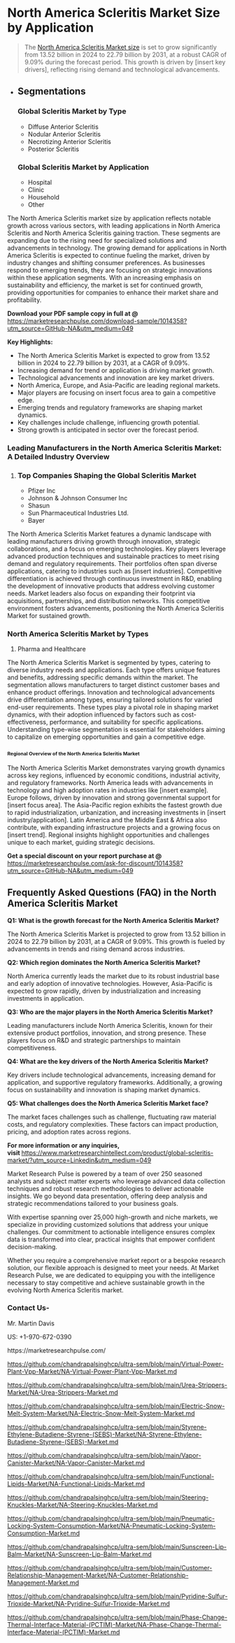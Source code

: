 


<h1>North America Scleritis Market&nbsp;Size by Application</h1><blockquote><p>The <a href="https://marketresearchpulse.com/download-sample/1014358?utm_source=GitHub-NA&amp;utm_medium=049">North America Scleritis Market size</a> is set to grow significantly from 13.52 billion in 2024 to 22.79 billion by 2031, at a robust CAGR of 9.09% during the forecast period. This growth is driven by [insert key drivers], reflecting rising demand and technological advancements.</p></blockquote><ul><li><h2>Segmentations</h2><h3>Global Scleritis Market by Type</h3><ul><li>Diffuse Anterior Scleritis</li><li>Nodular Anterior Scleritis</li><li>Necrotizing Anterior Scleritis</li><li>Posterior Scleritis</li></ul><h3>Global Scleritis Market by Application</h3><ul><li>Hospital</li><li>Clinic</li><li>Household</li><li>Other</li></ul></li></ul><p>The North America Scleritis market size by application reflects notable growth across various sectors, with leading applications in North America Scleritis and North America Scleritis gaining traction. These segments are expanding due to the rising need for specialized solutions and advancements in technology. The growing demand for applications in North America Scleritis is expected to continue fueling the market, driven by industry changes and shifting consumer preferences. As businesses respond to emerging trends, they are focusing on strategic innovations within these application segments. With an increasing emphasis on sustainability and efficiency, the market is set for continued growth, providing opportunities for companies to enhance their market share and profitability.</p><p><strong>Download your PDF sample copy in full at @ </strong><a href="https://marketresearchpulse.com/download-sample/1014358?utm_source=GitHub-NA&amp;utm_medium=049">https://marketresearchpulse.com/download-sample/1014358?utm_source=GitHub-NA&amp;utm_medium=049</a></p><p><strong>Key Highlights: </strong></p><ul><li>The North America Scleritis Market is expected to grow from 13.52 billion in 2024 to 22.79 billion by 2031, at a CAGR of 9.09%.</li><li>Increasing demand for trend or application is driving market growth.</li><li>Technological advancements and innovation are key market drivers.</li><li>North America, Europe, and Asia-Pacific are leading regional markets.</li><li>Major players are focusing on insert focus area to gain a competitive edge.</li><li>Emerging trends and regulatory frameworks are shaping market dynamics.</li><li>Key challenges include challenge, influencing growth potential.</li><li>Strong growth is anticipated in sector over the forecast period.</li></ul><h3>Leading Manufacturers in the North America Scleritis Market: A Detailed Industry Overview</h3><ol><li><h3>Top Companies Shaping the Global Scleritis Market </h3><ul><li>Pfizer Inc</li><li>Johnson & Johnson Consumer Inc</li><li>Shasun</li><li>Sun Pharmaceutical Industries Ltd.</li><li>Bayer</li></ul></li></ol><div class="flex max-w-full flex-col flex-grow"><div class="min-h-8 text-message flex w-full flex-col items-end gap-2 whitespace-normal break-words [.text-message+&amp;]:mt-5" dir="auto" data-message-author-role="assistant" data-message-id="fd8432e4-4910-450d-b182-61b7bfb0a01f" data-message-model-slug="gpt-4o"><div class="flex w-full flex-col gap-1 empty:hidden first:pt-[3px]"><div class="markdown prose w-full break-words dark:prose-invert light"><p>The North America Scleritis Market features a dynamic landscape with leading manufacturers driving growth through innovation, strategic collaborations, and a focus on emerging technologies. Key players leverage advanced production techniques and sustainable practices to meet rising demand and regulatory requirements. Their portfolios often span diverse applications, catering to industries such as [insert industries]. Competitive differentiation is achieved through continuous investment in R&amp;D, enabling the development of innovative products that address evolving customer needs. Market leaders also focus on expanding their footprint via acquisitions, partnerships, and distribution networks. This competitive environment fosters advancements, positioning the North America Scleritis Market for sustained growth.</p></div></div></div></div><h3>North America Scleritis Market by Types</h3><ol><li>Pharma and Healthcare</li></ol><div class="flex max-w-full flex-col flex-grow"><div class="min-h-8 text-message flex w-full flex-col items-end gap-2 whitespace-normal break-words [.text-message+&amp;]:mt-5" dir="auto" data-message-author-role="assistant" data-message-id="084470be-0bb7-4664-bddf-5156b4f41249" data-message-model-slug="gpt-4o-mini"><div class="flex w-full flex-col gap-1 empty:hidden first:pt-[3px]"><div class="markdown prose w-full break-words dark:prose-invert light"><p>The North America Scleritis Market is segmented by types, catering to diverse industry needs and applications. Each type offers unique features and benefits, addressing specific demands within the market. The segmentation allows manufacturers to target distinct customer bases and enhance product offerings. Innovation and technological advancements drive differentiation among types, ensuring tailored solutions for varied end-user requirements. These types play a pivotal role in shaping market dynamics, with their adoption influenced by factors such as cost-effectiveness, performance, and suitability for specific applications. Understanding type-wise segmentation is essential for stakeholders aiming to capitalize on emerging opportunities and gain a competitive edge.</p></div></div></div></div><h3><span style="font-size: 11px;">Regional Overview of the North America Scleritis Market</span></h3><div class="flex max-w-full flex-col flex-grow"><div class="min-h-8 text-message flex w-full flex-col items-end gap-2 whitespace-normal break-words [.text-message+&amp;]:mt-5" dir="auto" data-message-author-role="assistant" data-message-id="e9038762-ce64-4e30-91c9-9bd413514231" data-message-model-slug="gpt-4o-mini"><div class="flex w-full flex-col gap-1 empty:hidden first:pt-[3px]"><div class="markdown prose w-full break-words dark:prose-invert light"><p>The North America Scleritis Market demonstrates varying growth dynamics across key regions, influenced by economic conditions, industrial activity, and regulatory frameworks. North America leads with advancements in technology and high adoption rates in industries like [insert example]. Europe follows, driven by innovation and strong governmental support for [insert focus area]. The Asia-Pacific region exhibits the fastest growth due to rapid industrialization, urbanization, and increasing investments in [insert industry/application]. Latin America and the Middle East &amp; Africa also contribute, with expanding infrastructure projects and a growing focus on [insert trend]. Regional insights highlight opportunities and challenges unique to each market, guiding strategic decisions.</p></div></div></div></div><p><strong>Get a special discount on your report purchase at @ </strong><a href="https://marketresearchpulse.com/ask-for-discount/1014358?utm_source=GitHub-NA&amp;utm_medium=049">https://marketresearchpulse.com/ask-for-discount/1014358?utm_source=GitHub-NA&amp;utm_medium=049</a></p><h2>Frequently Asked Questions (FAQ) in the North America Scleritis Market</h2><p><strong>Q1: What is the growth forecast for the North America Scleritis Market?</strong></p><p>The North America Scleritis Market is projected to grow from 13.52 billion in 2024 to 22.79 billion by 2031, at a CAGR of 9.09%. This growth is fueled by advancements in trends and rising demand across industries.</p><p><strong>Q2: Which region dominates the North America Scleritis Market?</strong></p><p>North America currently leads the market due to its robust industrial base and early adoption of innovative technologies. However, Asia-Pacific is expected to grow rapidly, driven by industrialization and increasing investments in application.</p><p><strong>Q3: Who are the major players in the North America Scleritis Market?</strong></p><p>Leading manufacturers include North America Scleritis, known for their extensive product portfolios, innovation, and strong presence. These players focus on R&amp;D and strategic partnerships to maintain competitiveness.</p><p><strong>Q4: What are the key drivers of the North America Scleritis Market?</strong></p><p>Key drivers include technological advancements, increasing demand for application, and supportive regulatory frameworks. Additionally, a growing focus on sustainability and innovation is shaping market dynamics.</p><p><strong>Q5: What challenges does the North America Scleritis Market face?</strong></p><p>The market faces challenges such as challenge, fluctuating raw material costs, and regulatory complexities. These factors can impact production, pricing, and adoption rates across regions.</p><p><strong>For more information or any inquiries, visit&nbsp;</strong><a href="https://www.marketresearchintellect.com/product/global-scleritis-market/?utm_source=Linkedin&utm_medium=049">https://www.marketresearchintellect.com/product/global-scleritis-market/?utm_source=Linkedin&utm_medium=049</a></p><p>Market Research Pulse is powered by a team of over 250 seasoned analysts and subject matter experts who leverage advanced data collection techniques and robust research methodologies to deliver actionable insights. We go beyond data presentation, offering deep analysis and strategic recommendations tailored to your business goals.</p><p>With expertise spanning over 25,000 high-growth and niche markets, we specialize in providing customized solutions that address your unique challenges. Our commitment to actionable intelligence ensures complex data is transformed into clear, practical insights that empower confident decision-making.</p><p>Whether you require a comprehensive market report or a bespoke research solution, our flexible approach is designed to meet your needs. At Market Research Pulse, we are dedicated to equipping you with the intelligence necessary to stay competitive and achieve sustainable growth in the evolving North America Scleritis market.</p><h3><strong>Contact Us-</strong></h3><p>Mr. Martin Davis</p><p>US: +1-970-672-0390</p><p>https://marketresearchpulse.com/</p><p><a href="https://github.com/chandrapalsinghcp/ultra-sem/blob/main/Virtual-Power-Plant-Vpp-Market/NA-Virtual-Power-Plant-Vpp-Market.md">https://github.com/chandrapalsinghcp/ultra-sem/blob/main/Virtual-Power-Plant-Vpp-Market/NA-Virtual-Power-Plant-Vpp-Market.md</a></p><p><a href="https://github.com/chandrapalsinghcp/ultra-sem/blob/main/Urea-Strippers-Market/NA-Urea-Strippers-Market.md">https://github.com/chandrapalsinghcp/ultra-sem/blob/main/Urea-Strippers-Market/NA-Urea-Strippers-Market.md</a></p><p><a href="https://github.com/chandrapalsinghcp/ultra-sem/blob/main/Electric-Snow-Melt-System-Market/NA-Electric-Snow-Melt-System-Market.md">https://github.com/chandrapalsinghcp/ultra-sem/blob/main/Electric-Snow-Melt-System-Market/NA-Electric-Snow-Melt-System-Market.md</a></p><p><a href="https://github.com/chandrapalsinghcp/ultra-sem/blob/main/Styrene-Ethylene-Butadiene-Styrene-(SEBS)-Market/NA-Styrene-Ethylene-Butadiene-Styrene-(SEBS)-Market.md">https://github.com/chandrapalsinghcp/ultra-sem/blob/main/Styrene-Ethylene-Butadiene-Styrene-(SEBS)-Market/NA-Styrene-Ethylene-Butadiene-Styrene-(SEBS)-Market.md</a></p><p><a href="https://github.com/chandrapalsinghcp/ultra-sem/blob/main/Vapor-Canister-Market/NA-Vapor-Canister-Market.md">https://github.com/chandrapalsinghcp/ultra-sem/blob/main/Vapor-Canister-Market/NA-Vapor-Canister-Market.md</a></p><p><a href="https://github.com/chandrapalsinghcp/ultra-sem/blob/main/Functional-Lipids-Market/NA-Functional-Lipids-Market.md">https://github.com/chandrapalsinghcp/ultra-sem/blob/main/Functional-Lipids-Market/NA-Functional-Lipids-Market.md</a></p><p><a href="https://github.com/chandrapalsinghcp/ultra-sem/blob/main/Steering-Knuckles-Market/NA-Steering-Knuckles-Market.md">https://github.com/chandrapalsinghcp/ultra-sem/blob/main/Steering-Knuckles-Market/NA-Steering-Knuckles-Market.md</a></p><p><a href="https://github.com/chandrapalsinghcp/ultra-sem/blob/main/Pneumatic-Locking-System-Consumption-Market/NA-Pneumatic-Locking-System-Consumption-Market.md">https://github.com/chandrapalsinghcp/ultra-sem/blob/main/Pneumatic-Locking-System-Consumption-Market/NA-Pneumatic-Locking-System-Consumption-Market.md</a></p><p><a href="https://github.com/chandrapalsinghcp/ultra-sem/blob/main/Sunscreen-Lip-Balm-Market/NA-Sunscreen-Lip-Balm-Market.md">https://github.com/chandrapalsinghcp/ultra-sem/blob/main/Sunscreen-Lip-Balm-Market/NA-Sunscreen-Lip-Balm-Market.md</a></p><p><a href="https://github.com/chandrapalsinghcp/ultra-sem/blob/main/Customer-Relationship-Management-Market/NA-Customer-Relationship-Management-Market.md">https://github.com/chandrapalsinghcp/ultra-sem/blob/main/Customer-Relationship-Management-Market/NA-Customer-Relationship-Management-Market.md</a></p><p><a href="https://github.com/chandrapalsinghcp/ultra-sem/blob/main/Pyridine-Sulfur-Trioxide-Market/NA-Pyridine-Sulfur-Trioxide-Market.md">https://github.com/chandrapalsinghcp/ultra-sem/blob/main/Pyridine-Sulfur-Trioxide-Market/NA-Pyridine-Sulfur-Trioxide-Market.md</a></p><p><a href="https://github.com/chandrapalsinghcp/ultra-sem/blob/main/Phase-Change-Thermal-Interface-Material-(PCTIM)-Market/NA-Phase-Change-Thermal-Interface-Material-(PCTIM)-Market.md">https://github.com/chandrapalsinghcp/ultra-sem/blob/main/Phase-Change-Thermal-Interface-Material-(PCTIM)-Market/NA-Phase-Change-Thermal-Interface-Material-(PCTIM)-Market.md</a></p>
